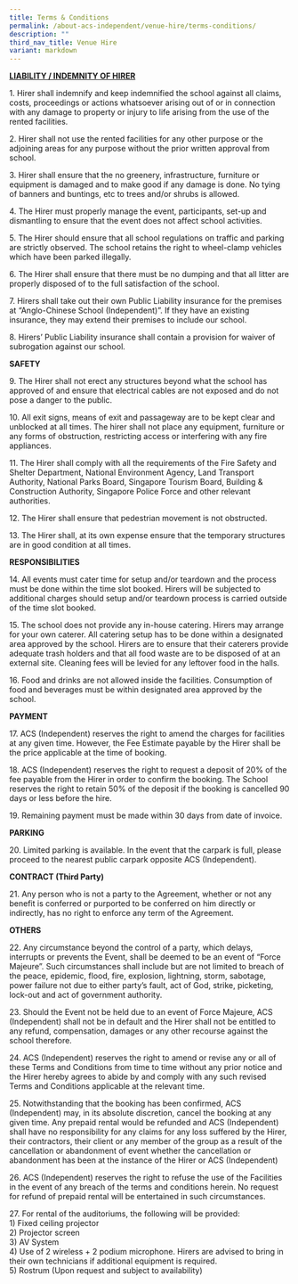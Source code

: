 ```yaml
---
title: Terms & Conditions
permalink: /about-acs-independent/venue-hire/terms-conditions/
description: ""
third_nav_title: Venue Hire
variant: markdown
---
```

**<u>LIABILITY / INDEMNITY OF HIRER</u>**

1\. Hirer shall indemnify and keep indemnified the school against all claims, costs, proceedings or actions whatsoever arising out of or in connection with any damage to property or injury to life arising from the use of the rented facilities.

2\. Hirer shall not use the rented facilities for any other purpose or the adjoining areas for any purpose without the prior written approval from school.

3\. Hirer shall ensure that the no greenery, infrastructure, furniture or equipment is damaged and to make good if any damage is done. No tying of banners and buntings, etc to trees and/or shrubs is allowed.

4\. The Hirer must properly manage the event, participants, set-up and dismantling to ensure that the event does not affect school activities.

5\. The Hirer should ensure that all school regulations on traffic and parking are strictly observed. The school retains the right to wheel-clamp vehicles which have been parked illegally.

6\. The Hirer shall ensure that there must be no dumping and that all litter are properly disposed of to the full satisfaction of the school.

7\. Hirers shall take out their own Public Liability insurance for the premises at “Anglo-Chinese School (Independent)”. If they have an existing insurance, they may extend their premises to include our school.

8\. Hirers’ Public Liability insurance shall contain a provision for waiver of subrogation against our school.

**SAFETY**

9\. The Hirer shall not erect any structures beyond what the school has approved of and ensure that electrical cables are not exposed and do not pose a danger to the public.

10\. All exit signs, means of exit and passageway are to be kept clear and unblocked at all times. The hirer shall not place any equipment, furniture or any forms of obstruction, restricting access or interfering with any fire appliances.

11\. The Hirer shall comply with all the requirements of the Fire Safety and Shelter Department, National Environment Agency, Land Transport Authority, National Parks Board, Singapore Tourism Board, Building &amp; Construction Authority, Singapore Police Force and other relevant authorities.

12\. The Hirer shall ensure that pedestrian movement is not obstructed.

13\. The Hirer shall, at its own expense ensure that the temporary structures are in good condition at all times.

**RESPONSIBILITIES**

14\. All events must cater time for setup and/or teardown and the process must be done within the time slot booked. Hirers will be subjected to additional charges should setup and/or teardown process is carried outside of the time slot booked.

15\. The school does not provide any in-house catering. Hirers may arrange for your own caterer. All catering setup has to be done within a designated area approved by the school. Hirers are to ensure that their caterers provide adequate trash holders and that all food waste are to be disposed of at an external site. Cleaning fees will be levied for any leftover food in the halls.

16\. Food and drinks are not allowed inside the facilities. Consumption of food and beverages must be within designated area approved by the school.

**PAYMENT**

17\. ACS (Independent) reserves the right to amend the charges for facilities at any given time. However, the Fee Estimate payable by the Hirer shall be the price applicable at the time of booking.

18\. ACS (Independent) reserves the right to request a deposit of 20% of the fee payable from the Hirer in order to confirm the booking. The School reserves the right to retain 50% of the deposit if the booking is cancelled 90 days or less before the hire.

19\. Remaining payment must be made within 30 days from date of invoice.

**PARKING**

20\. Limited parking is available. In the event that the carpark is full, please proceed to the nearest public carpark opposite ACS (Independent).

**CONTRACT (Third Party)**

21\. Any person who is not a party to the Agreement, whether or not any benefit is conferred or purported to be conferred on him directly or indirectly, has no right to enforce any term of the Agreement.

**OTHERS**

22\. Any circumstance beyond the control of a party, which delays, interrupts or prevents the Event, shall be deemed to be an event of “Force Majeure”. Such circumstances shall include but are not limited to breach of the peace, epidemic, flood, fire, explosion, lightning, storm, sabotage, power failure not due to either party’s fault, act of God, strike, picketing, lock-out and act of government authority.

23\. Should the Event not be held due to an event of Force Majeure, ACS (Independent) shall not be in default and the Hirer shall not be entitled to any refund, compensation, damages or any other recourse against the school therefore.

24\. ACS (Independent) reserves the right to amend or revise any or all of these Terms and Conditions from time to time without any prior notice and the Hirer hereby agrees to abide by and comply with any such revised Terms and Conditions applicable at the relevant time.

25\. Notwithstanding that the booking has been confirmed, ACS (Independent) may, in its absolute discretion, cancel the booking at any given time. Any prepaid rental would be refunded and ACS (Independent) shall have no responsibility for any claims for any loss suffered by the Hirer, their contractors, their client or any member of the group as a result of the cancellation or abandonment of event whether the cancellation or abandonment has been at the instance of the Hirer or ACS (Independent)

26\. ACS (Independent) reserves the right to refuse the use of the Facilities in the event of any breach of the terms and conditions herein. No request for refund of prepaid rental will be entertained in such circumstances.

27\. For rental of the auditoriums, the following will be provided:  
1\) Fixed ceiling projector  
2\) Projector screen  
3\) AV System  
4\) Use of 2 wireless + 2 podium microphone. Hirers are advised to bring in their own technicians if additional equipment is required.  
5\) Rostrum (Upon request and subject to availability)